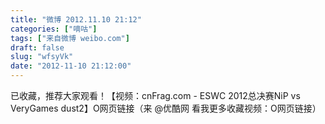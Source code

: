 ```yaml
---
title: "微博 2012.11.10 21:12"
categories: ["嘀咕"]
tags: ["来自微博 weibo.com"]
draft: false
slug: "wfsyVk"
date: "2012-11-10 21:12:00"
---
```


<p>已收藏，推荐大家观看！【视频：cnFrag.com - ESWC 2012总决赛NiP vs VeryGames dust2】O网页链接（来 @优酷网 看我更多收藏视频：O网页链接） ​​​​</p>
